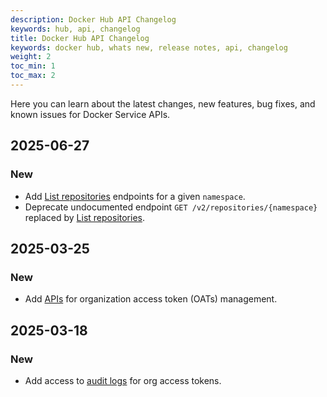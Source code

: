```yaml
---
description: Docker Hub API Changelog
keywords: hub, api, changelog
title: Docker Hub API Changelog
keywords: docker hub, whats new, release notes, api, changelog
weight: 2
toc_min: 1
toc_max: 2
---
```


Here you can learn about the latest changes, new features, bug fixes, and known
issues for Docker Service APIs.

## 2025-06-27

### New

- Add [List repositories](/reference/api/hub/latest/#tag/repositories/operation/listNamespaceRepositories) endpoints for a given `namespace`.
- Deprecate undocumented endpoint `GET /v2/repositories/{namespace}` replaced by [List repositories](/reference/api/hub/latest/#tag/repositories/operation/listNamespaceRepositories).

## 2025-03-25

### New

- Add [APIs](/reference/api/hub/latest/#tag/org-access-tokens) for organization access token (OATs) management.

## 2025-03-18

### New

- Add access to [audit logs](/reference/api/hub/latest/#tag/audit-logs) for org
  access tokens.

